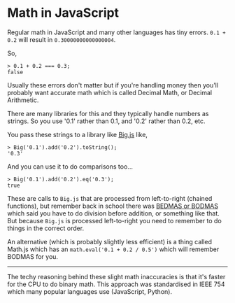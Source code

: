 # Math in JavaScript

Regular math in JavaScript and many other languages has tiny errors. `0.1 + 0.2` will result in `0.30000000000000004`.

So,

    > 0.1 + 0.2 === 0.3;
    false

Usually these errors don't matter but if you're handling money then you'll probably want accurate math which is called Decimal Math, or Decimal Arithmetic.

There are many libraries for this and they typically handle numbers as strings. So you use '0.1' rather than 0.1, and '0.2' rather than 0.2, etc.

You pass these strings to a library like [Big.js](https://github.com/MikeMcl/big.js/) like,
 
    > Big('0.1').add('0.2').toString();
    '0.3'

And you can use it to do comparisons too...

    > Big('0.1').add('0.2').eq('0.3');
    true

These are calls to `Big.js` that are processed from left-to-right (chained functions), but remember back in school there was [BEDMAS or BODMAS](https://en.wikipedia.org/wiki/Order_of_operations) which said you have to do division before addition, or something like that. But because `Big.js` is processed left-to-right you need to remember to do things in the correct order.

An alternative (which is probably slightly less efficient) is a thing called Math.js which has an `math.eval('0.1 + 0.2 / 0.5')` which will remember BODMAS for you.

------------------------------------

The techy reasoning behind these slight math inaccuracies is that it's faster for the CPU to do binary math. This approach was standardised in IEEE 754 which many popular languages use (JavaScript, Python).
